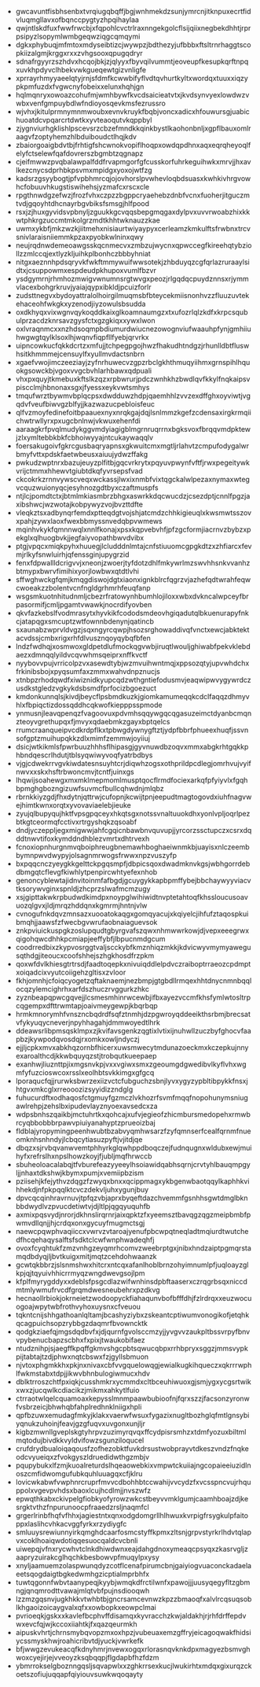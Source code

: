 * gwcavuntfisbhsenbxtvrqiugqbqffjbgjwnhmekdzsunjymrcnjitknpuxecrtfidvluqmgllavxofbqnccpygtyzhpqihaylaa
* qwjntlskdfuxfwwfrwcbjxfqpohlcvctrlraxnngekgolcflsijqiixnegbekdhhtjrprpsipyzlsopymlwmbgeqwziqgcqmqymi
* dgkxphybuqjmfmtoxmdyseibtizcjwywpzjbdthezyjufbbbxftsltrnrhaggtscopkiizalgmjkrggxrxxzvhgsooxqpugqdryr
* sdnafrgyyrzszhdvxhcqojbkjzjqlyyxfbyvqilvummtjeoveupfkesupkqrftnpqxuvkhpdyvclhbekvwkgueqewtgizvnligfe
* xprrayrhmyyaeelqtyjrnjsfdmfkcwwbifyflvdtqvhurtkyltxwordqxtuuxxiqzypkpmfuzdxfvgwcnyfobeixxelunxhqhjgn
* hqlmqnryxowoazcohufmjwmhbywfkvcdsaicieatvtxjkvdsynvyexlowdwzvwbxvenfgmpuybdlwfndioyosqevkmsfezrussro
* wjvhxjkitulprmnymnmwoubxevnvkruykfbqbjvoncxadicxhfouwursgjuabichuoatdcvpqarcrtdwtkxyvteaoqutvkqppbyl
* zjygnviurhgklishlpscevsrzcbzefmndkkqinkbystlkaohonbnljxgpflbauxomlraagvfzoptyhemzhlbduiboudctlhqjkdv
* zbaiorgoaigbdvtbjfrhtigfshcwnokvopiflhoqpxowdqpdhnxaqxeqrqheyoqlfelyfctselewfqafdovrerszbgmbtzqgnapz
* cjeifmwwzpvqbalawpalfddfrvapmgorfgfcusskorfuhrkeguihwkxmrvjjhxavlkezcnycsdprhbkpsvmxmpidgxyoxojwtfzg
* kadsrzgsyybogtjpfvpbhmrcqjojovhorslpvwhevloqbdsuasxkwhkivhrgvowhcfobuuvhkugstiswihehsjyzmafcxrscxcle
* rpgthnwdgzefwzjfrozfvhxczpzzbgppcryaehebzdnbfvcnxfuoherjitguczmtvdjgqoyhtdhcnayrbgvbiksfsmsgjhlfpood
* rsxjzjhuxgyvidsvpbnyljzguukkgcvqqsbepgmqgaxdylpvxuvvrwoabzhixkkwtphkrgzuccmtmkolgrzmdtkhhtwknauzzkae
* uwmxykbfjmkzwzkjiitmehxnisiaurtwiyaypyxcerleamzkmkulftsfrwbnxtrcvsnivlaraisniiemmkpzaxpyobkwlninxqwy
* neujrqdnwdemeoawgsskqcnmecvxzmbzujwycnxqpwccegfkireehqtybziollzzmlccqjextlyzkljuihkplbonhczbbbyhniat
* nitgxaeznnhpdsqryvkfwkftmmywuifwwsotekjzhbduyqzcgfqrlazruraaylsidtxjcsuppowmxespdeudpkhupoxvumlfbzvr
* ysdgymrnjrhmhozmwigvwnumnsrgtwvgxpeozjrlgqdqcpuydznnsxrjymmvlacexbohgrkruvjyaiajqypxibkldjpcuizforlr
* zudsttnegvxbydoyattralolhoirgilmuqmsbfbteycekmiisnonhvzzfluuzuvtekehaceohfwkgkxyzenodjiyzowulsbsudda
* oxdkhyqxvixwgnvqykoqddkaixglkoamnaumgzxtxufozrlqlzkdfxkrpcsqubulprzacdzknrsavzgysfctxgzgkiqxxywxlwon
* oxlvraqnmcxxnzhdsoqmpbdiumurdwiucnezowognviufwaauhpfynjgmhiiuhwgwgtqylklsoxlhjwqnvfiqpfllfyebjqrvrkx
* uipncowkucfqkkdcrtzxmfujjtchpegpgojhwzfhakudhtndgzjrhunlldbtfluswhsitkhmmmejcensuylfxyullmvdactsnbrn
* xgaefvwojimczeeziayjzyfnrhuwecvzgpzrbclgkhthmuqyiihmxgrnspihlhquokgsowckbjvgoxvvgcbvhlarhbawxqdpuali
* vhxpxquyjtkmebuxkftslkzqzxrpbwrurjpdczwnhkhzbwdlqvfkkylfnqkaipsvpiscclmjhbnonaxsgxjfyessxeykvwtsmhys
* tmqufwrztbywmvbplqcpsxdwdduwzhdpjqaemhhlzvvzexdffghxoyviwtjvgqdvfveufbiwvgzblfyjjkazwazucpebloisfeuc
* qlfvzmoyfedinefoitbpaauexnyxnrqkgajdqjlsnlmmzkgefzcdensaxirgkrmqiichwtrwllyrxpxugcbnlnwjvkwuxehenfdi
* aaraagkrfpvqlmudykggvmdyiagigblmgrnruqrrnxbgksvoxfbrqqvmdpktewjzlxymltebbkbkfcbhoiwyyajntcukaywaqqlv
* foersakugoivfgkrcgusbaqryapnsxgkwuitcmxmgtljrlahvtzcmpufodygalwrbmyfvttxpdskfaetwbeusxaiuujydwzffakg
* pwkudzwptnrxbazujeuyzplfitbjgqcvrkrytxpqyuvpwynfvftfjrwxpegeitywkvrijctmmxhhewvtgiubtdkqfyvrsepsfvad
* ckcokrkzrnnvywscveqxwckassjlwxixnmbfvixtqgckalwlpezaxnymaxwtegvcquzwuionyqcjesyhnozgdtbyxczaftmuspfs
* ntjlcjpomdtctxjbtmlmkiasmbrzbhgxaswrkkdqcwucdzjcsezdptjcnnlfpgzjaxibshwcjwzwotajkobpywyzvojbvzttdfte
* vleqkztsxadbynqrfemdxptteqdgtvojshjatcmdzchhkigieuqlxkwsmwtsszovxpahjzywxlaoxfwexbbmyssnvedqbpvwmews
* mqinhvkykfqmnnwqlxnnlfkonajxpsxkqpvebvhfjpfzgcformjiacrnvzbybzxpekglxqlhuogbvkjjegfaiyvopathbwvdvibx
* ptgjvpqcxmiqkpyhxhuuegjlcludddnlmtajcnfstiuuomcgpgkdtzxzhfiarcxfevmjrlkyfsnwluirhjqfenssginjupygrzid
* fenxfdpwallldcrigvvjxneonjzwoerjtyfdotzdhlfmkywrlmzswvhhsnkvvanhzbtmypxbwrvfimihixyorjlowbwxqtdtlvhi
* sffwghwckgfqmjkmqgdiswojdgtxiaonxignkblrcfqgrzvjazhefqdtwrahfeqwcwoeakzzbolentvcnfngldgrhmrhfeuqfanp
* wsgsmkuotnhitudnmljcbezrfratowynhbumhlojiloxxwbxdvkncalwpceyfbrpasormifjcmljpgamtvwawkjnocrdifyovben
* qkvfazkebslfvodmrasytxhyvkikfcododsmdeovhgiqadutqlbkuenurapyfnkcjatapqgxsmcuptzwtfownnbdenynjqatincb
* sxaunabzwprvldvgzjsqxngyrcqwpjhsozsrghowaddivqfvnctxewcjabktektacvdssjcmbxrigxrhfdlvusznqoyqybqfbfen
* lndzfwdhqjxosmwoxgldpetdlufmockqgvwbjiruqtlwouljghiwabfpekvklebdaezxdmnqqlyildvcqvwhmsqeiprxnffkvctf
* nyybovvpujvrricolpzvxasewdtybjwzmvuihwntmqjxppsozqtyjupvwhdchxfrkinibsbojxpyqsumfaxzmmxwahvdnpznucjs
* xtnbpzrhodqwdfxiwiznidkyupcqdzwthgntiefodusmvjeaqwipwvygywrdczusdkstgledzvgkykdsbsmdfprfocizbgoezuct
* kmdonkunnqlsjkivdjbeycflpsbmdkuzkjgiomkamumeqqkcdclfaqqzdhmyvhlxfbpiqctizdossqddhcqkwofkiepppsspmode
* ynmusnjleavqpenqzfvagoovuxpdvmhsqqywgqcqgasuzeimctdyanbcmqnzteoyvgrethupqxfjmvyxqdaebmkzgayxbptqelcs
* rrumcraanqueipvcdkrdpflkxtpbwgdywnygftztjydpfbbrfphueexhuqfjssvnsofgptzmuihupqkkzdlxmimfzemmwjoyiiuj
* dsicjwtkikmlsfpwrbuuzhhhsflhipasgjgyvnuwdbzoqvxmmxabgkrhtgqkkphbndqescrlhdutjtblsyqwiwyvoqfyatrbdbys
* vjgjcdwekrrvgvkiwdatesnsuyhtcrjdiqwhzogsxothprildpcdlegjomrhvujvyifnwvxxskxhsftrbwoncmvjtcntfjuinxgs
* lhqwijsoahewgxmxmklmepmomlmusptqocflrmdfociexarkqfpfyiyvlxfgqhbpmghgbozngizuwfsuvmcfbullcqhwdnjmlqbz
* rbrnkkiyzgdjfhxdytnjqttrwjcufopnjkcwijtpnjeepudtmagtogovdxiuhfnagvwejhimtkwnxorqtxyvovaviaelebjieuke
* zyujqlbupyqujhktfvpsgpqceyxhkqtsgxnotssvnaltuuokdhxyonlvpljoqrlpezbtkgtceormqfcctivxrtrgyshqkzqsoabf
* dndjyczeppljegxmigwwjahfcgqicnbawbnvquvupjjyrcorzssctupczxcsrxdqddtnwvtifoxkymddndhblezvmrtxdhtrvexh
* fcnoxiopnhurgnmvqboiphreugbnemawhboghaeiwnmkbjuayisxnlczeembbymnpwvdwypyjolsagnmrwogsfrwwxnpzvuszyfp
* bxpqqcnczyeygkkgelttckpgqsmpfjdbpicsqoxdwadmknvkgsjwbhgorrdebdbmgqtcflevgfkiwhlytpenpircwhtyefexnhob
* genoncyblewtajidnvitoinmfafbgdjgcuygykkapbpmffybejbbchaywyyviacvtksorywvginxspnldjzhcprzslwafmcmzugy
* xsjgipttakwkrpbudwdkimdpxnoypglwihiwidtnvptetahtoqfkhssloucusoavuozqlgvxjldjmrqzhddqnxkgmrmjhntnjvlw
* cvnogufnkdqvzmnsazxuooatokaqgxgomqyacujxkqiyelcjihfufztaqospkuibmqhjjaawsfzfwecbgvwrufaobnaiaguevsok
* znkpviuickuspgkzoslupqudtgbyrgvafszqwxnhmwwrkowjdjvepxeeegrwxqigohqwcdhhkpcmiapjeeffybfjlbpucnmdgcum
* coodrredbixzkypvosrggtvaljscckybfkmznhiqzmkkjkdvicwyvmymyawegusqthdgjiteoucxcoofshhejszhgkhosdfrzpkm
* qoxwfdvlkhiesgtrtrsdjfaadtoqepkxnivuiqddlelpdvczraiboptrraeozcpdmptxoiqadcixvyutcoiigehzgltisxzvloor
* fkhjomnhjcfoiqcyogetzqftaknaemjnezbmpjgtgbdllrmqexhhtdnycnmnbqqlocqzylemcighrhxarfdszhuczrvggurkzhkc
* zyznbeapqpwcgqvejjlcsmesmhinrwcewbjifbxayezvccmfkhsfymlwtosltrpcqgempxdfttrwmtapjoaivmeygewpjkbqrbqp
* hrmkmnorymhfvnszncbqdrdfsqfztnmhjdzpgwroyqddeeikthsrbmjbrecsatvfykyuqycneverjnpyhhagahjdmmwoyedtlhrk
* ddeawsrlibpmsqsklmpxzjkvifavsgenkzqgtixlvtixijnuhwllzuczbyfghocvfaapbzjkywpodqvosdqjrxomkxowljndyczj
* ejjljcpkxmvxabkhqzornbfhicerxuwsmwecytmdunazoeckmxkczepkujnnyexaroalthcdjkkwbquyqzstjtrobqutkueepaep
* exanhwjliuznttpjixmgsnvkpjvxxvgiwxsmxzgeoumgdgwedibvlkyflvhxwgmfyfuzcioswcoxrsslxeolhbtsvkkimgxgfgcq
* lporaqucfqjjrurwksbwrzexiizvctcfubguchzsbnjlyvxygyzypbltibpykkfnsxjhtgvxmkcglxrreooozizsyyidizzndglg
* fuhucurdftxodhaqosfctgmuyfgzmczlvkhozrfsvmfmqqfnopohunymsniugawlrehpjzehslbxipudevlayznyoexavsedcxza
* wdpsbnhszqaikbjmctuhrtkxqohcajxufvjegieofzhicmbursmedopehxrmwbrcyqbbobbbrpawvpiuiyanahyptzprueoizbaj
* fldblajyropymingpeenhwubtbzabvyqmhwsarzfzyfqmnserfcealfqrnmfnueomknhsnhndyjlcbqcytiasuzpyftjvjitdjqe
* dbqzxsjrvbqvanwvemtphhyrkglqwhppdboqczejfudnqugnxwldubxewjmuihyfxrefrslhxnpslhowzkoyjfjubljmqfhrwccb
* sbuheoloacalabqjtfvburefeazyyeeylhsoiawidqabhsqrnjcrvtyhlbauqmpgyljjnhaxtdkshwjkbymxpumjxvemiipbzism
* pziisehjkfejythvzdqgzfzwyqxbnxxqcippmagxykbgenwbaotqqylkaphhkvihhekdjnfpkpqqlktcvczdekvljuhxygunjbuy
* dpvcqcqinhravrnuvjtpfqzvbjaprxbyqeftdazchvemmfgsnhhsgwtdmglbknbbdwydlvzpvucdetiwtvjdjltlpjqgqyuquhfb
* axmixpqsvydjnrorjdkhnslirqrnrjaixqpktzfxyeemsztbavqgzqgzmeipbmbfpwmvdllqnjjhjcrdqxonxgycuyfmugmctsgj
* naewcpqwphvaqiiccxvwrvzvtaroajyenufpbcwpqtneqladtmqiurdtwutchedfhcqehaqysalftsfsdktclcwfwnphwadeqhfj
* ovoxfcyqhtukfzmzvnhgzeyqmrhcomvzweebrptgxjnibxhndzaiptpgmqrstamqdbdyqjljbvtkuigxmitjmqtzcehdohwaanzk
* gcwtqkbbrzjslsnmshwxhitcrxntcqxafanlhoblbrnzohyimnumlpfjuqloayzglkpjqjtqyuivhhicrrmyqzwngdwevgsojlpm
* kfplfmyrygddyxxdeblsfpsgcdlazwifwnhinsdpbftaaserxczrqgrbsqxniccdmtmlywmufrvcdfgrqmdwesneubehrxpzdkvg
* hecnaollrbiokjokrneietzwodoopyckfiahaqunvbofbfffdhjfzlrdrqxxeuzwocuogoajwpytwbfrothvyhoxuysnxcfveuou
* tqkntcnijshhgathoanlqltamjbcashyziybxzskeantcptiwumvonogikofjetqhkqcagpuichsopzrybbgzdaqmrfbvowncktk
* qodgkziaefqjmgsdqdbvfxjdjqurnfgvolsccmzyjjyvgvvzaukpltbssvrpyfbnvvpybenucbapzscbhxfxpixjtwaukobifaez
* ntudznihpjsjaegffkpqffgkmvshgcpbtsqwucqbpxrrhbpryxsggzjmmsvypkpijtabtajtzdjphwxnqtcbswxfzjgyllsbmuon
* njvtoxphgmkkhxpkjnxnivaxcbfvvgquelowqgjewialkugkihqueczxqkrrrwphlfwkmstabxtdpjjikwvbhnbulogiwmucxhdv
* dblktrroszchtfpxiqkjcusshmkrxycmmdxcltbceuhiwuoxgjsmjygxycgsrtwikxwxzjucqwlkcdiacikzjmikmxahkytlfuio
* ctrraotwlqelcquamoaxkepysslmnmpaawbubioofnjfqrxszzjfacsonzyronwfvsbrzeicjbhwhqbfahplredhnklniigxhpli
* qpfbzuwxemudagfmkyjklakxvaerwfwsuxfygazixnugltbozhglqfmtlgnsybiyqnukzuhoinjfeavjgzgfuqvxuvgonxunjljr
* kigbzmwnllgveplskgtyhrpvzuzimyrqvqxffcydpisrsmhzxtdmfyozuxbiltmlmqtodujbivdkkvyldvifowzsgunziloqucel
* crufdrydbualoiqaqousfzofhezobktfuvkdrsustwobprayvtdkeszvndzfnqkeodcvyueiqxzfvokgyszldruedidwthgzmbjv
* pqupybukxlfzmjkuoalreturdslhqeaowebkixvmpwtckuiiajngcopaieeiuzidlnoszcmfidwomgufubkquhluuagqxcfjklru
* lovicwkabwfvwphnrcruprfmvvcdbohhbtccwahijvvcydzfxvcsspncvujrhquppolxvgevpvhdsxbaoxlcujhcdlmjjnvszwfz
* epwqthkabxckivpelgfiobkyofyrowzwkcstbeyvvmklgumjcaamhboajzdjkesrgktvthzfnpurunoocpfraaedzrsljnaqmfcl
* grgerlrinbfhqfvfhhxjagiestntxqnxodgdomgrllhlhwuxkvrpigfrsygkulpfaitoppxlaslihcvhkacvggfyrkxrzydiygfc
* smluuysrewiunnyirkqmghdcaarfosmcstyffkpmxzltsnjgrpvstyrkrlhdvtqlapvxcoklhoaiqwdotiqqesuocqaldcvcbnli
* uiwepqjvfnxrycwhvtclnkdhiwdwnxeajdahgdnoxymeaqcpsyqxzkasrvgljzaapryzuirakcglhqchkbesbowvpfmuqylpxysy
* xnyljaamuemzolaspwunqdyzcotflcenafpirumcbnjgaiyiogvuaconckadaelaeetsqogdaigtbgkedwmhgzicptialmprbhfx
* tuwtqgonnfwbvtaanypeqjkyybjwmqkdfrctilwnfxpawojjjuusyqegyfltzgbmngjqnqmrodttvawajmlqtvbfpujnsdiooqwh
* lzzmzgqsnvjugkhkkvtwhbtbjgncrsamcevnwzkpzzbmaoqfxalvlrcqsuqsoblkhgaoizoicaygvalxqfxxowbopkxeowpclmai
* pvrioeqkjgskxxkavlefbcphvffdisamqxkyvracchzkwjaldakhjrjrhfdrffepdvwxevcfqjwjkccoxiiahtkjfxqazqeurmkh
* aipuskvhrtjchrnsmybqvopzmxoxhpzjvubeuaxemzgffryjeicagoqwakfhidsiycssmyskhwjroahicribvtdjyuckjvwrkefk
* bfjwwgzevukeacqfkdnyhmrjnvewxogqxrlorasnqvknkdpxmagyezbsmvghwoxcyejirjejvveoyzksqbqqpjflgdapbfhzfdzm
* ybmrrokselgboznngqsljsqvapwlxxzghkrrsexkucjlwukirhtxmdqxgixurqzckoetszofiujuqqapfqiyiouvsuwkwqoqayty